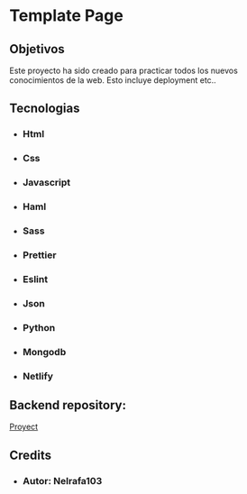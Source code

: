 # Template  Page

## Objetivos
 Este proyecto ha sido creado para practicar todos los nuevos conocimientos de la web. Esto incluye deployment etc..

## Tecnologias
 - ###  Html
 - ###  Css
 - ###  Javascript
 - ###  Haml
 - ###  Sass
 - ###  Prettier
 - ###  Eslint
 - ###  Json
 - ###  Python
 - ###  Mongodb
 - ###  Netlify
## Backend repository:
 [Proyect](https://github.com/nelrafa103/backend.git)
## Credits
 - ###  Autor: Nelrafa103

